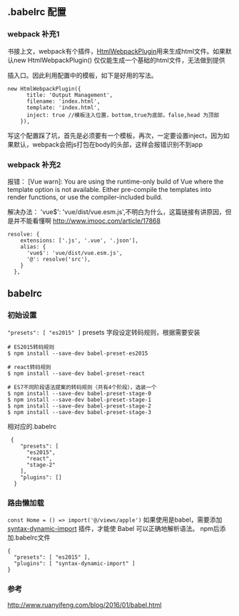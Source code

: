 ## .babelrc 配置

### webpack 补充1
书接上文，webpack有个插件，[HtmlWebpackPlugin](https://github.com/jantimon/html-webpack-plugin#configuration)用来生成html文件。如果默认new HtmlWebpackPlugin() 仅仅能生成一个基础的html文件，无法做到提供<div id=app></div> 插入口。因此利用配置中的模板，如下是好用的写法。
```
new HtmlWebpackPlugin({
      title: 'Output Management',
      filename: 'index.html',
      template: 'index.html',
      inject: true //模板注入位置，bottom,true为底部，false,head 为顶部
    }),
```
写这个配置踩了坑，首先是必须要有一个模板，再次，一定要设置inject，因为如果默认，webpack会把js打包在body的头部，这样会报错识别不到app

### webpack 补充2


报错：
[Vue warn]: You are using the runtime-only build of Vue where the template option is not available. Either pre-compile the templates into render functions, or use the compiler-included build.

解决办法： 'vue$': 'vue/dist/vue.esm.js',不明白为什么，这篇链接有讲原因，但是并不能看懂啊 http://www.imooc.com/article/17868
```
resolve: {
    extensions: ['.js', '.vue', '.json'],
    alias: {
      'vue$': 'vue/dist/vue.esm.js',
      '@': resolve('src'),
    }
  },
```

## babelrc
### 初始设置
`"presets": [ "es2015" ]` presets 字段设定转码规则，根据需要安装
```
# ES2015转码规则
$ npm install --save-dev babel-preset-es2015

# react转码规则
$ npm install --save-dev babel-preset-react

# ES7不同阶段语法提案的转码规则（共有4个阶段），选装一个
$ npm install --save-dev babel-preset-stage-0
$ npm install --save-dev babel-preset-stage-1
$ npm install --save-dev babel-preset-stage-2
$ npm install --save-dev babel-preset-stage-3
```

相对应的.babelrc
```
 {
    "presets": [
      "es2015",
      "react",
      "stage-2"
    ],
    "plugins": []
  }
```
### 路由懒加载
`const Home = () => import('@/views/apple')` 如果使用是babel，需要添加 [syntax-dynamic-import](https://babeljs.io/docs/plugins/syntax-dynamic-import/) 插件，才能使 Babel 可以正确地解析语法。
npm后添加.babelrc文件
```
{
  "presets": [ "es2015" ],
  "plugins": [ "syntax-dynamic-import" ]
}
```






### 参考
http://www.ruanyifeng.com/blog/2016/01/babel.html
